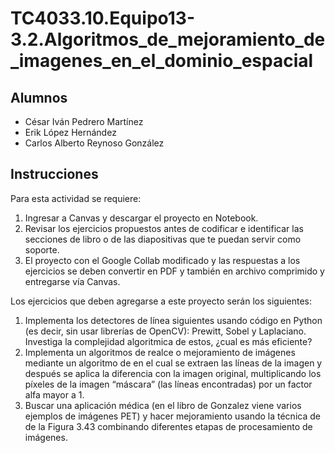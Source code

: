 # TC4033.10.Equipo13-3.2.Algoritmos_de_mejoramiento_de_imagenes_en_el_dominio_espacial

## Alumnos

- César Iván Pedrero Martínez
- Erik López Hernández
- Carlos Alberto Reynoso González

## Instrucciones

Para esta actividad se requiere:

1. Ingresar a Canvas y descargar el proyecto en Notebook.
2. Revisar los ejercicios propuestos antes de codificar e identificar las secciones de libro o de las diapositivas que te puedan servir como soporte.
3. El proyecto con el Google Collab modificado y las respuestas a los ejercicios se deben convertir en PDF y también en archivo comprimido y entregarse vía Canvas.

Los ejercicios que deben agregarse a este proyecto serán los siguientes:

1. Implementa los detectores de línea siguientes usando código en Python (es decir, sin usar librerías de OpenCV): Prewitt, Sobel y Laplaciano. Investiga la complejidad algoritmica de estos, ¿cual es más eficiente?
2. Implementa un algoritmos de realce o mejoramiento de imágenes mediante un algoritmo de en el cual se extraen las líneas de la imagen y después se aplica la diferencia con la imagen original, multiplicando los píxeles de la imagen “máscara” (las líneas encontradas) por un factor alfa mayor a 1.
3. Buscar una aplicación médica (en el libro de Gonzalez viene varios ejemplos de imágenes PET) y hacer mejoramiento usando la técnica de de la Figura 3.43 combinando diferentes etapas de procesamiento de imágenes.
